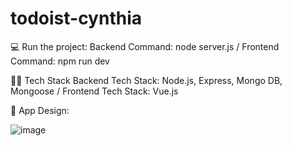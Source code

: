 # todoist-cynthia

:computer: Run the project: 
Backend Command: node server.js /
Frontend Command: npm run dev 

:woman_technologist: Tech Stack
Backend Tech Stack: Node.js, Express, Mongo DB, Mongoose /
Frontend Tech Stack: Vue.js

:cherry_blossom: App Design: 

![image](https://github.com/CynthiaLomas/todoist-cynthia/assets/32883202/a30eafee-a044-4268-8ae9-50a8999e2b5b)
